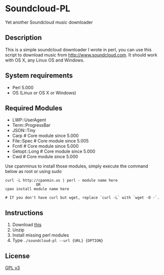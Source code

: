 Soundcloud-PL
=============

Yet another Soundcloud music downloader

## Description

This is a simple soundcloud downloader I wrote in perl,
you can use this script to download music from http://www.soundcloud.com.
It should work with OS X, any Linux OS and Windows.

## System requirements

* Perl 5.000
* OS (Linux or OS X or Windows)

## Required Modules

* LWP::UserAgent
* Term::ProgressBar
* JSON::Tiny
* Carp          # Core module since 5.000
* File::Spec    # Core module since 5.005
* Fcntl         # Core module since 5.000
* Getopt::Long  # Core module since 5.000
* Cwd           # Core module since 5.000

Use cpanminus to install those modules, simply execute the command below as root or using sudo
```
curl -L http://cpanmin.us | perl - module name here
              OR
cpan install module name here              

# If you don't have curl but wget, replace `curl -L` with `wget -O -`.
```

## Instructions

1. Download [this](https://github.com/Prajithp/Soundcloud-PL/archive/master.zip)
2. Unzip
3. Install missing perl modules
5. Type `./soundcloud-pl --url {URL} {OPTION}`


## License

[GPL v3](https://raw.githubusercontent.com/Prajithp/Soundcloud-PL/master/LICENSE)
